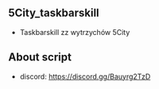 ## 5City_taskbarskill
- Taskbarskill zz wytrzychów 5City
## About script
- discord: https://discord.gg/Bauyrg2TzD
